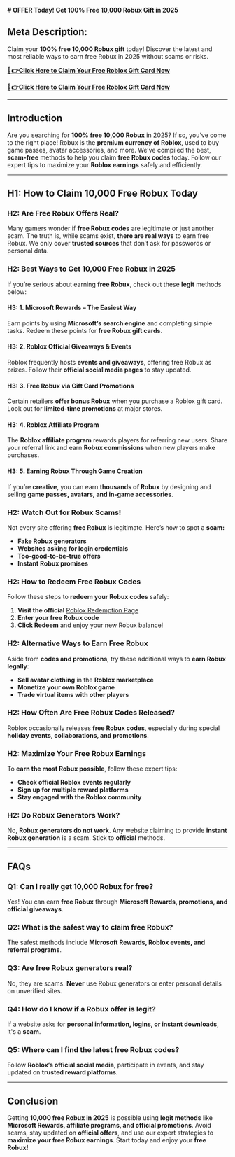 **# OFFER Today! Get 100% Free 10,000 Robux Gift in 2025**

## **Meta Description:**
Claim your **100% free 10,000 Robux gift** today! Discover the latest and most reliable ways to earn free Robux in 2025 without scams or risks.

**[🔴👉Click Here to Claim Your Free Roblox Gift Card Now](https://rosofferzone.com/allgiftcard/)**

**[🔴👉Click Here to Claim Your Free Roblox Gift Card Now](https://rosofferzone.com/allgiftcard/)**

---

## **Introduction**
Are you searching for **100% free 10,000 Robux** in 2025? If so, you’ve come to the right place! Robux is the **premium currency of Roblox**, used to buy game passes, avatar accessories, and more. We’ve compiled the best, **scam-free** methods to help you claim **free Robux codes** today. Follow our expert tips to maximize your **Roblox earnings** safely and efficiently.

---

## **H1: How to Claim 10,000 Free Robux Today**

### **H2: Are Free Robux Offers Real?**
Many gamers wonder if **free Robux codes** are legitimate or just another scam. The truth is, while scams exist, **there are real ways** to earn free Robux. We only cover **trusted sources** that don’t ask for passwords or personal data.

### **H2: Best Ways to Get 10,000 Free Robux in 2025**
If you’re serious about earning **free Robux**, check out these **legit** methods below:

#### **H3: 1. Microsoft Rewards – The Easiest Way**
Earn points by using **Microsoft’s search engine** and completing simple tasks. Redeem these points for **free Robux gift cards**.

#### **H3: 2. Roblox Official Giveaways & Events**
Roblox frequently hosts **events and giveaways**, offering free Robux as prizes. Follow their **official social media pages** to stay updated.

#### **H3: 3. Free Robux via Gift Card Promotions**
Certain retailers **offer bonus Robux** when you purchase a Roblox gift card. Look out for **limited-time promotions** at major stores.

#### **H3: 4. Roblox Affiliate Program**
The **Roblox affiliate program** rewards players for referring new users. Share your referral link and earn **Robux commissions** when new players make purchases.

#### **H3: 5. Earning Robux Through Game Creation**
If you’re **creative**, you can earn **thousands of Robux** by designing and selling **game passes, avatars, and in-game accessories**.

### **H2: Watch Out for Robux Scams!**
Not every site offering **free Robux** is legitimate. Here’s how to spot a **scam:**
- **Fake Robux generators**
- **Websites asking for login credentials**
- **Too-good-to-be-true offers**
- **Instant Robux promises**

### **H2: How to Redeem Free Robux Codes**
Follow these steps to **redeem your Robux codes** safely:
1. **Visit the official** [Roblox Redemption Page](https://www.roblox.com/redeem)
2. **Enter your free Robux code**
3. **Click Redeem** and enjoy your new Robux balance!

### **H2: Alternative Ways to Earn Free Robux**
Aside from **codes and promotions**, try these additional ways to **earn Robux legally**:
- **Sell avatar clothing** in the **Roblox marketplace**
- **Monetize your own Roblox game**
- **Trade virtual items with other players**

### **H2: How Often Are Free Robux Codes Released?**
Roblox occasionally releases **free Robux codes**, especially during special **holiday events, collaborations, and promotions**.

### **H2: Maximize Your Free Robux Earnings**
To **earn the most Robux possible**, follow these expert tips:
- **Check official Roblox events regularly**
- **Sign up for multiple reward platforms**
- **Stay engaged with the Roblox community**

### **H2: Do Robux Generators Work?**
No, **Robux generators do not work**. Any website claiming to provide **instant Robux generation** is a scam. Stick to **official** methods.

---

## **FAQs**

### **Q1: Can I really get 10,000 Robux for free?**
Yes! You can earn **free Robux** through **Microsoft Rewards, promotions, and official giveaways**.

### **Q2: What is the safest way to claim free Robux?**
The safest methods include **Microsoft Rewards, Roblox events, and referral programs**.

### **Q3: Are free Robux generators real?**
No, they are scams. **Never** use Robux generators or enter personal details on unverified sites.

### **Q4: How do I know if a Robux offer is legit?**
If a website asks for **personal information, logins, or instant downloads**, it's a **scam**.

### **Q5: Where can I find the latest free Robux codes?**
Follow **Roblox’s official social media**, participate in events, and stay updated on **trusted reward platforms**.

---

## **Conclusion**
Getting **10,000 free Robux in 2025** is possible using **legit methods** like **Microsoft Rewards, affiliate programs, and official promotions**. Avoid scams, stay updated on **official offers**, and use our expert strategies to **maximize your free Robux earnings**. Start today and enjoy your **free Robux!**

